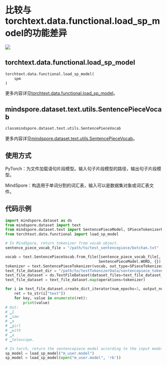 ﻿# 比较与torchtext.data.functional.load_sp_model的功能差异

<a href="https://gitee.com/mindspore/docs/blob/r1.7/docs/mindspore/source_zh_cn/note/api_mapping/pytorch_diff/SentencePieceVocab.md" target="_blank"><img src="https://mindspore-website.obs.cn-north-4.myhuaweicloud.com/website-images/master/resource/_static/logo_source.png"></a>

## torchtext.data.functional.load_sp_model

```python
torchtext.data.functional.load_sp_model(
    spm
)
```

更多内容详见[torchtext.data.functional.load_sp_model](https://pytorch.org/text/0.10.0/data_functional.html#load-sp-model)。

## mindspore.dataset.text.utils.SentencePieceVocab

```python
classmindspore.dataset.text.utils.SentencePieceVocab
```

更多内容详见[mindspore.dataset.text.utils.SentencePieceVocab](https://www.mindspore.cn/docs/zh-CN/r1.7/api_python/dataset_text/mindspore.dataset.text.SentencePieceVocab.html#mindspore.dataset.text.utils.SentencePieceVocab)。

## 使用方式

PyTorch：为文件加载语句片段模型。输入句子片段模型的路径，输出句子片段模型。

MindSpore：构造用于单词分割的词汇表，输入可以是数据集对象或词汇表文件。

## 代码示例

```python
import mindspore.dataset as ds
from mindspore.dataset import text
from mindspore.dataset.text import SentencePieceModel, SPieceTokenizerOutType, to_str
from torchtext.data.functional import load_sp_model

# In MindSpore, return tokenizer from vocab object.
sentence_piece_vocab_file = "/path/to/test_sentencepiece/botchan.txt"

vocab = text.SentencePieceVocab.from_file([sentence_piece_vocab_file], 5000, 0.9995,
                                          SentencePieceModel.WORD, {})
tokenizer = text.SentencePieceTokenizer(vocab, out_type=SPieceTokenizerOutType.STRING)
text_file_dataset_dir = "/path/to/testTokenizerData/sentencepiece_tokenizer.txt"
text_file_dataset = ds.TextFileDataset(dataset_files=text_file_dataset_dir)
text_file_dataset = text_file_dataset.map(operations=tokenizer)

for i in text_file_dataset.create_dict_iterator(num_epochs=1, output_numpy=True):
    ret = to_str(i["text"])
    for key, value in enumerate(ret):
        print(value)
# Out:
# ▁I
# ▁saw
# ▁a
# ▁girl
# ▁with
# ▁a
# ▁telescope.

# In torch, return the sentencepiece model according to the input model path.
sp_model = load_sp_model("m_user.model")
sp_model = load_sp_model(open("m_user.model", 'rb'))
```
